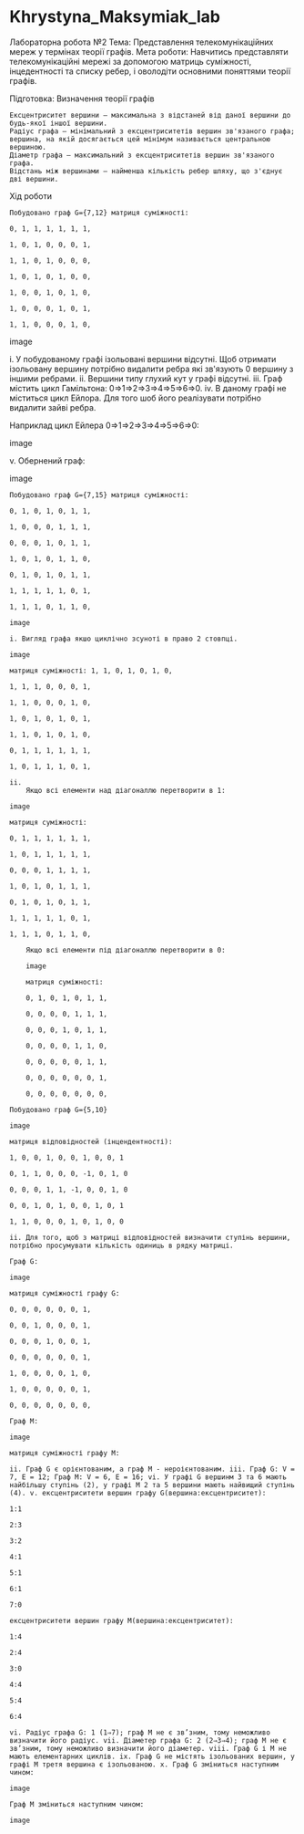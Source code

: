 # Khrystyna_Maksymiak_lab
Лабораторна робота №2
Тема: Представлення телекомунікаційних мереж у термінах теорії графів.
Мета роботи: Навчитись представляти телекомунікаційні мережі за допомогою матриць суміжності, інцедентності та списку ребер, і оволодіти основними поняттями теорії графів.

Підготовка: Визначення теорії графів

    Ексцентриситет вершини — максимальна з відстаней від даної вершини до будь-якої іншої вершини.
    Радіус графа — мінімальний з ексцентриситетів вершин зв'язаного графа; вершина, на якій досягається цей мінімум називається центральною вершиною.
    Діаметр графа — максимальний з ексцентриситетів вершин зв'язаного графа.
    Відстань між вершинами — найменша кількість ребер шляху, що з'єднує дві вершини.

Хід роботи

    Побудовано граф G={7,12} матриця суміжності:

    0, 1, 1, 1, 1, 1, 1,

    1, 0, 1, 0, 0, 0, 1,

    1, 1, 0, 1, 0, 0, 0,

    1, 0, 1, 0, 1, 0, 0,

    1, 0, 0, 1, 0, 1, 0,

    1, 0, 0, 0, 1, 0, 1,

    1, 1, 0, 0, 0, 1, 0,

image

i. У побудованому графі ізольовані вершини відсутні. Щоб отримати ізольовану вершину потрібно видалити ребра які зв'язують 0 вершину з іншими ребрами. ii. Вершини типу глухий кут у графі відсутні. iii. Граф містить цикл Гамільтона: 0⇒1⇒2⇒3⇒4⇒5⇒6⇒0. iv. В даному графі не міститься цикл Ейлора. Для того шоб його реалізувати потрібно видалити зайві ребра.

Наприклад цикл Ейлера 0⇒1⇒2⇒3⇒4⇒5⇒6⇒0:

image

v. Обернений граф:

image

    Побудовано граф G={7,15} матриця суміжності:

    0, 1, 0, 1, 0, 1, 1,

    1, 0, 0, 0, 1, 1, 1,

    0, 0, 0, 1, 0, 1, 1,

    1, 0, 1, 0, 1, 1, 0,

    0, 1, 0, 1, 0, 1, 1,

    1, 1, 1, 1, 1, 0, 1,

    1, 1, 1, 0, 1, 1, 0,

    image

    i. Вигляд графа якшо циклічно зсуноті в право 2 стовпці.

    image

    матриця суміжності: 1, 1, 0, 1, 0, 1, 0,

    1, 1, 1, 0, 0, 0, 1,

    1, 1, 0, 0, 0, 1, 0,

    1, 0, 1, 0, 1, 0, 1,

    1, 1, 0, 1, 0, 1, 0,

    0, 1, 1, 1, 1, 1, 1,

    1, 0, 1, 1, 1, 0, 1,

    ii.
        Якщо всі елементи над діагоналлю перетворити в 1:

    image

    матриця суміжності:

    0, 1, 1, 1, 1, 1, 1,

    1, 0, 1, 1, 1, 1, 1,

    0, 0, 0, 1, 1, 1, 1,

    1, 0, 1, 0, 1, 1, 1,

    0, 1, 0, 1, 0, 1, 1,

    1, 1, 1, 1, 1, 0, 1,

    1, 1, 1, 0, 1, 1, 0,

        Якщо всі елементи під діагоналлю перетворити в 0:

        image

        матриця суміжності:

        0, 1, 0, 1, 0, 1, 1,

        0, 0, 0, 0, 1, 1, 1,

        0, 0, 0, 1, 0, 1, 1,

        0, 0, 0, 0, 1, 1, 0,

        0, 0, 0, 0, 0, 1, 1,

        0, 0, 0, 0, 0, 0, 1,

        0, 0, 0, 0, 0, 0, 0,

    Побудовано граф G={5,10}

    image

    матриця відповідностей (інцендентності):

    1, 0, 0, 1, 0, 0, 1, 0, 0, 1

    0, 1, 1, 0, 0, 0, -1, 0, 1, 0

    0, 0, 0, 1, 1, -1, 0, 0, 1, 0

    0, 0, 1, 0, 1, 0, 0, 1, 0, 1

    1, 1, 0, 0, 0, 1, 0, 1, 0, 0

    ii. Для того, щоб з матриці відповідностей визначити ступінь вершини, потрібно просумувати кількість одиниць в рядку матриці.

    Граф G:

    image

    матриця суміжності графу G:

    0, 0, 0, 0, 0, 0, 1,

    0, 0, 1, 0, 0, 0, 1,

    0, 0, 0, 1, 0, 0, 1,

    0, 0, 0, 0, 0, 0, 1,

    1, 0, 0, 0, 0, 1, 0,

    1, 0, 0, 0, 0, 0, 1,

    0, 0, 0, 0, 0, 0, 0,

    Граф M:

    image

    матриця суміжності графу M:

    ii. Граф G є орієнтованим, а граф M - нероієнтованим. iii. Граф G: V = 7, E = 12; Граф M: V = 6, E = 16; vi. У графі G вершинм 3 та 6 мають найбільшу ступінь (2), у графі М 2 та 5 вершини мають найвищий ступінь (4). v. ексцентриситети вершин графу G(вершина:ексцентриситет):

    1:1

    2:3

    3:2

    4:1

    5:1

    6:1

    7:0

    ексцентриситети вершин графу M(вершина:ексцентриситет):

    1:4

    2:4

    3:0

    4:4

    5:4

    6:4

    vi. Радіус графа G: 1 (1⇒7); граф M не є зв’зним, тому неможливо визначити його радіус. vii. Діаметер графа G: 2 (2⇒3⇒4); граф M не є зв’зним, тому неможливо визначити його діаметер. viii. Граф G і М не мають елементарних циклів. ix. Граф G не містять ізольованих вершин, у графі М третя вершина є ізольованою. x. Граф G зміниться наступним чином:

    image

    Граф M зміниться наступним чином:

    image
